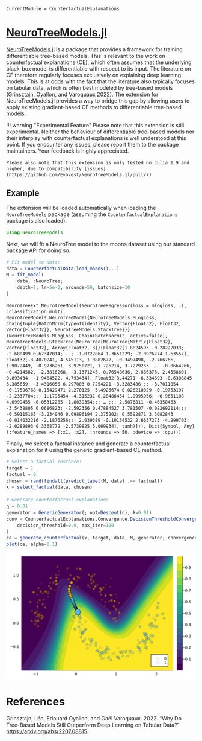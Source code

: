 

``` @meta
CurrentModule = CounterfactualExplanations 
```

# [NeuroTreeModels.jl](https://evovest.github.io/NeuroTreeModels.jl/dev/)

[NeuroTreeModels.jl](https://evovest.github.io/NeuroTreeModels.jl/dev/) is a package that provides a framework for training differentiable tree-based models. This is relevant to the work on counterfactual explanations (CE), which often assumes that the underlying black-box model is differentiable with respect to its input. The literature on CE therefore regularly focuses exclusively on explaining deep learning models. This is at odds with the fact that the literature also typically focuses on tabular data, which is often best modeled by tree-based models (Grinsztajn, Oyallon, and Varoquaux 2022). The extension for NeuroTreeModels.jl provides a way to bridge this gap by allowing users to apply existing gradient-based CE methods to differentiable tree-based models.

!!! warning "Experimental Feature"
    Please note that this extension is still experimental. Neither the behaviour of differentiable tree-based models nor their interplay with counterfactual explanations is well understood at this point. If you encounter any issues, please report them to the package maintainers. Your feedback is highly appreciated.

    Please also note that this extension is only tested on Julia 1.9 and higher, due to compatibility [issues](https://github.com/Evovest/NeuroTreeModels.jl/pull/7).

## Example

The extension will be loaded automatically when loading the `NeuroTreeModels` package (assuming the `CounterfactualExplanations` package is also loaded).

``` julia
using NeuroTreeModels
```

Next, we will fit a NeuroTree model to the moons dataset using our standard package API for doing so.

``` julia
# Fit model to data:
data = CounterfactualData(load_moons()...)
M = fit_model(
    data, :NeuroTree; 
    depth=2, lr=5e-2, nrounds=50, batchsize=10
)
```

    NeuroTreeExt.NeuroTreeModel(NeuroTreeRegressor(loss = mlogloss, …), :classification_multi, NeuroTreeModels.NeuroTreeModel{NeuroTreeModels.MLogLoss, Chain{Tuple{BatchNorm{typeof(identity), Vector{Float32}, Float32, Vector{Float32}}, NeuroTreeModels.StackTree}}}(NeuroTreeModels.MLogLoss, Chain(BatchNorm(2, active=false), NeuroTreeModels.StackTree(NeuroTree[NeuroTree{Matrix{Float32}, Vector{Float32}, Array{Float32, 3}}(Float32[1.8824593 -0.28222033; -2.680499 0.67347014; … ; -1.0722864 1.3651229; -2.0926774 1.63557], Float32[-3.4070241, 4.545113, 1.0882677, -0.3497498, -2.766766, 1.9072449, -0.9736261, 3.9750721, 1.726214, 3.7279263  …  -0.0664266, -0.4214582, -2.3816268, -3.1371245, 0.76548636, 2.636373, 2.4558601, 0.893434, -1.9484522, 4.793434], Float32[3.44271 -6.334693 -0.6308845 3.385659; -3.4316056 6.297003 0.7254221 -3.3283486;;; -3.7011054 -0.17596768 0.15429471 2.270125; 3.4926674 0.026218029 -0.19753197 -2.2337704;;; 1.1795454 -4.315231 0.28486454 1.9995956; -0.9651108 4.0999455 -0.05312265 -1.8039354;;; … ;;; 2.5076811 -0.46358463 -3.5438805 0.0686823; -2.592356 0.47884527 3.781507 -0.022692114;;; -0.59115165 -3.234046 0.09896194 2.375202; 0.5592871 3.3082843 -0.014032216 -2.1876256;;; 2.039389 -0.10134532 2.6637273 -4.999703; -2.0289893 0.3368772 -2.5739825 5.069934], tanh)])), Dict{Symbol, Any}(:feature_names => [:x1, :x2], :nrounds => 50, :device => :cpu)))

Finally, we select a factual instance and generate a counterfactual explanation for it using the generic gradient-based CE method.

``` julia
# Select a factual instance:
target = 1
factual = 0
chosen = rand(findall(predict_label(M, data) .== factual))
x = select_factual(data, chosen)

# Generate counterfactual explanation:
η = 0.01
generator = GenericGenerator(; opt=Descent(η), λ=0.01)
conv = CounterfactualExplanations.Convergence.DecisionThresholdConvergence(;
    decision_threshold=0.9, max_iter=100
)
ce = generate_counterfactual(x, target, data, M, generator; convergence=conv)
plot(ce, alpha=0.1)
```

![](neurotree_files/figure-commonmark/cell-6-output-1.svg)

# References

Grinsztajn, Léo, Edouard Oyallon, and Gaël Varoquaux. 2022. “Why Do Tree-Based Models Still Outperform Deep Learning on Tabular Data?” <https://arxiv.org/abs/2207.08815>.
